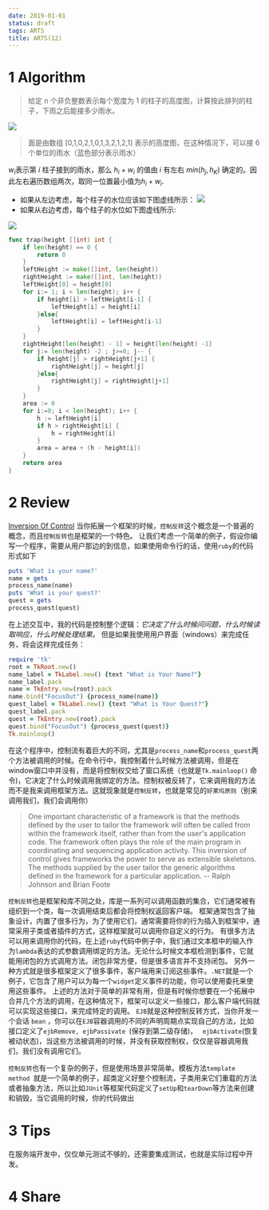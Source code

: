 ```yaml
---
date: 2019-01-01
status: draft
tags: ARTS
title: ARTS(12)
---
```

# 1 Algorithm
>给定 n 个非负整数表示每个宽度为 1 的柱子的高度图，计算按此排列的柱子，下雨之后能接多少雨水。
> 

![](./_image/2019-01-01-12-47-57.jpg)
>面是由数组 [0,1,0,2,1,0,1,3,2,1,2,1] 表示的高度图，在这种情况下，可以接 6 个单位的雨水（蓝色部分表示雨水）

$w_i$表示第 $i$ 柱子接到的雨水，那么 $h_i+w_i$ 的值由 $i$ 有左右 $min(h_j, h_K)$ 确定的。因此左右遍历数组两次，取同一位置最小值为$h_i+w_i$.
- 如果从左边考虑，每个柱子的水位应该如下图虚线所示：
![](./_image/2019-01-01-13-05-09.jpg)
- 如果从右边考虑，每个柱子的水位如下图虚线所示:

![](./_image/2019-01-01-13-07-01.jpg)

```go
func trap(height []int) int {
    if len(height) == 0 {
        return 0
    }
    leftHeight := make([]int, len(height))
    rightHeight := make([]int, len(height))
    leftHeight[0] = height[0]
    for i:= 1; i < len(height); i++ {
        if height[i] > leftHeight[i-1] {
            leftHeight[i] = height[i]
        }else{
            leftHeight[i] = leftHeight[i-1]
        }
    }
    rightHeight[len(height) - 1] = height[len(height) -1]
    for j:= len(height) -2 ; j>=0; j-- {
        if height[j] > rightHeight[j+1] {
            rightHeight[j] = height[j]
        }else{
            rightHeight[j] = rightHeight[j+1]
        }
    }
    area := 0
    for i:=0; i < len(height); i++ {
        h := leftHeight[i]
        if h > rightHeight[i] {
            h = rightHeight[i]
        }
        area = area + (h - height[i])
    }
    return area
}
```
# 2 Review
[Inversion Of Control](https://martinfowler.com/bliki/InversionOfControl.html)
当你拓展一个框架的时候，`控制反转`这个概念是一个普遍的概念，而且`控制反转`也是框架的一个特色。
让我们考虑一个简单的例子，假设你编写一个程序，需要从用户那边的到信息，如果使用命令行的话，使用`ruby`的代码形式如下
```ruby
puts 'What is your name?'
name = gets
process_name(name)
puts 'What is your quest?'
quest = gets
process_quest(quest)
```
在上述交互中，我的代码是控制整个逻辑：*它决定了什么时候问问题，什么时候读取响应，什么时候处理结果。*
但是如果我使用用户界面（windows）来完成任务，将会这样完成任务：
```ruby
require 'tk'
root = TkRoot.new()
name_label = TkLabel.new() {text "What is Your Name?"}
name_label.pack
name = TkEntry.new(root).pack
name.bind("FocusOut") {process_name(name)}
quest_label = TkLabel.new() {text "What is Your Quest?"}
quest_label.pack
quest = TkEntry.new(root).pack
quest.bind("FocusOut") {process_quest(quest)}
Tk.mainloop()
```
在这个程序中，控制流有着巨大的不同，尤其是`process_name`和`process_quest`两个方法被调用的时候。在命令行中，我控制着什么时候方法被调用，但是在window窗口中并没有，而是将控制权交给了窗口系统（也就是`Tk.mainloop()` 命令)，它决定了什么时候调用我绑定的方法。控制权被反转了，它来调用我的方法而不是我来调用框架方法。这就现象就是`控制反转`，也就是常见的`好莱坞原则`（别来调用我们，我们会调用你）
>One important characteristic of a framework is that the methods defined by the user to tailor the framework will often be called from within the framework itself, rather than from the user's application code. The framework often plays the role of the main program in coordinating and sequencing application activity. This inversion of control gives frameworks the power to serve as extensible skeletons. The methods supplied by the user tailor the generic algorithms defined in the framework for a particular application.
-- Ralph Johnson and Brian Foote

`控制反转`也是框架和库不同之处，库是一系列可以调用函数的集合，它们通常被有组织到一个类，每一次调用结束后都会将控制权返回客户端。
框架通常包含了抽象设计，内置了很多行为，为了使用它们，通常需要将你的行为插入到框架中，通常采用子类或者插件的方式，这样框架就可以调用你自定义的行为。
有很多方法可以用来调用你的代码，在上述`ruby`代码中例子中，我们通过文本框中的输入作为`lambda`表达的式参数调用绑定的方法。无论什么时候文本框检测到事件，它就能用闭包的方式调用方法。闭包非常方便，但是很多语言并不支持闭包。
另外一种方式就是很多框架定义了很多事件，客户端用来订阅这些事件。`.NET`就是一个例子，它包含了用户可以为每一个`widget`定义事件的功能，你可以使用委托来使用这些事件。
上述的方法对于简单的非常有用，但是有时候你想要在一个拓展中合并几个方法的调用，在这种情况下，框架可以定义一些接口，那么客户端代码就可以实现这些接口，来完成特定的调用。
`EJB`就是这种控制反转方式，当你开发一个会话 `bean` ，你可以在`EJB`容器调用的不同的声明周期点实现自己的方法，比如接口定义了`ejbRemove, ejbPassivate `(保存到第二级存储)， ` ejbActivate`(恢复被动状态)，当这些方法被调用的时候，并没有获取控制权，仅仅是容器调用我们，我们没有调用它们。

`控制反转`也有一个复杂的例子，但是使用场景非常简单。模板方法`template method `就是一个简单的例子，超类定义好整个控制流，子类用来它们重载的方法或者抽象方法，所以比如`JUnit`等框架代码定义了`setUp`和`tearDown`等方法来创建和销毁，当它调用的时候，你的代码做出
# 3 Tips
在服务端开发中，仅仅单元测试不够的，还需要集成测试，也就是实际过程中开发。
# 4 Share
